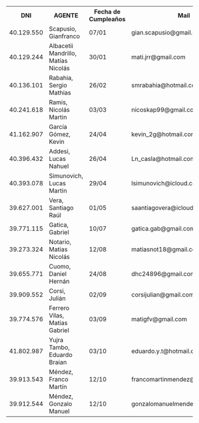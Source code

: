 <table width="800">
            <tr>
              <th>DNI</th>  
              <th>AGENTE</th>
              <th>Fecha de Cumpleaños</th>
              <th>Mail</th>
              <th>SOBRENOMBRE(S) RECONOCIDOS</th>
              <th>Alias</th>
              <th>TodoPago</th>
              <th>CBU</th>
            </tr>
            <tr>
                <td>40.129.550</td><!--DNI-->
                <td>Scapusio, Gianfranco</td><!--Agente-->
                <td>07/01</td><!--fecha-->
                <td>gian.scapusio@gmail.com</td><!--mail-->
                <td>Cachu</td><!--sobreNombre-->
                <td>-</td><!--alias-->
                <td>-</td><!--todopago-->
                <td>-</td><!--CBU-->
            </tr>
            <tr>
                <td>40.129.244</td><!--DNI-->
                <td>Albacetii Mandrillo, Matías Nicolás</td><!--Agente-->
                <td>30/01</td><!--fecha-->
                <td>mati.jrr@gmail.com</td><!--mail-->
                <td>-</td><!--sobreNombre-->
                <td>matias.albacetti</td><!--alias-->
                <td>mati.jrr@gmail.com</td><!--todopago-->
                <td>-</td><!--CBU-->
            </tr>
            <tr>
                <td>40.136.101</td><!--DNI-->
                <td>Rabahia, Sergio Mathias</td><!--Agente-->
                <td>26/02</td><!--fecha-->
                <td>smrabahia@hotmail.com</td><!--mail-->
                <td>-</td><!--sobreNombre-->
                <td>srabahia</td><!--alias-->
                <td>smrabahia@hotmail.com</td><!--todopago-->
                <td>0290014810000036328243</td><!--CBU-->
            </tr>
            <tr>
                <td>40.241.618</td><!--DNI-->
                <td>Ramis, Nicolás Martin</td><!--Agente-->
                <td>03/03</td><!--fecha-->
                <td>nicoskap99@gmail.com</td><!--mail-->
                <td>Gordo, Jubilado</td><!--sobreNombre-->
                <td>Nicolas.Martin.Ramis</td><!--alias-->
                <td>-</td><!--todopago-->
                <td>0070023830004030458142</td><!--CBU-->
            </tr>
            <tr>
                <td>41.162.907</td><!--DNI-->
                <td>García Gómez, Kevin</td><!--Agente-->
                <td>24/04</td><!--fecha-->
                <td>kevin_2g@hotmail.com</td><!--mail-->
                <td>-</td><!--sobreNombre-->
                <td>FOCO.RUIDO.JADE</td><!--alias-->
                <td>-</td><!--todopago-->
                <td>0070020730004039818727</td><!--CBU-->
            </tr>
            <tr>
                <td>40.396.432</td><!--DNI-->
                <td>Addesi, Lucas Nahuel</td><!--Agente-->
                <td>26/04</td><!--fecha-->
                <td>Ln_casla@hotmail.com</td><!--mail-->
                <td>-</td><!--sobreNombre-->
                <td>-</td><!--alias-->
                <td>Ln_casla@hotmail.com</td><!--todopago-->
                <td>-</td><!--CBU-->
            </tr>
            <tr>
                <td>40.393.078</td><!--DNI-->
                <td>Simunovich, Lucas Martin</td><!--Agente-->
                <td>29/04</td><!--fecha-->
                <td>lsimunovich@icloud.com</td><!--mail-->
                <td>Colo, Judio</td><!--sobreNombre-->
                <td>lucas-galicia01</td><!--alias-->
                <td>-</td><!--todopago-->
                <td>0070024530004016556523</td><!--CBU-->
            </tr>
            <tr>
                <td>39.627.001</td><!--DNI-->
                <td>Vera, Santiago Raúl</td><!--Agente-->
                <td>01/05</td><!--fecha-->
                <td>saantiagovera@icloud.com</td><!--mail-->
                <td>-</td><!--sobreNombre-->
                <td>sanchovera</td><!--alias-->
                <td>sanchovera@hotmail.com</td><!--todopago-->
                <td>0070999030004091246834</td><!--CBU-->
            </tr>
            <tr>
                <td>39.771.115</td><!--DNI-->
                <td>Gatica, Gabriel</td><!--Agente-->
                <td>10/07</td><!--fecha-->
                <td>gatica.gab@gmail.com</td><!--mail-->
                <td>Policia, Gabot, Gabinete</td><!--sobreNombre-->
                <td>GabrielGatica</td><!--alias-->
                <td>gatica.gab@gmail.com</td><!--todopago-->
                <td>-</td><!--CBU-->
            </tr>
            <tr>
                <td>39.273.324</td><!--DNI-->
                <td>Notario, Matias Nicolás</td><!--Agente-->
                <td>12/08</td><!--fecha-->
                <td>matiasnot18@gmail.com</td><!--mail-->
                <td>Noti, Tego</td><!--sobreNombre-->
                <td>Matias-Notario</td><!--alias-->
                <td>-</td><!--todopago-->
                <td>0070999030004124731120</td><!--CBU-->
            </tr>
            <tr>
                <td>39.655.771</td><!--DNI-->
                <td>Cuomo, Daniel Hernán</td><!--Agente-->
                <td>24/08</td><!--fecha-->
                <td>dhc24896@gmail.com</td><!--mail-->
                <td>Bisonte</td><!--sobreNombre-->
                <td>GARNJA.MIGA.MORSA</td><!--alias-->
                <td>danycuomo96@gmail.com</td><!--todopago-->
                <td>-</td><!--CBU-->
            </tr>
            <tr>
                <td>39.909.552</td><!--DNI-->
                <td>Corsi, Julián</td><!--Agente-->
                <td>02/09</td><!--fecha-->
                <td>corsijulian@gmail.com</td><!--mail-->
                <td>-</td><!--sobreNombre-->
                <td>MILA.COM.PURE</td><!--alias-->
                <td>-</td><!--todopago-->
                <td>1500303800030360760232</td><!--CBU-->
            </tr>
            <tr>
                <td>39.774.576</td><!--DNI-->
                <td>Ferrero Vilas, Matias Gabriel</td><!--Agente-->
                <td>03/09</td><!--fecha-->
                <td>matigfv@gmail.com</td><!--mail-->
                <td>Ferrer</td><!--sobreNombre-->
                <td>MFERREROVILAS</td><!--alias-->
                <td>-</td><!--todopago-->
                <td>0720168088000040305668</td><!--CBU-->
            </tr>
            <tr>
                <td>41.802.987</td><!--DNI-->
                <td>Yujra Tambo, Eduardo Braian</td><!--Agente-->
                <td>03/10</td><!--fecha-->
                <td>eduardo.y.t@hotmail.com</td><!--mail-->
                <td>-</td><!--sobreNombre-->
                <td>REFRAN.CUNA.ISLA</td><!--alias-->
                <td>-</td><!--todopago-->
                <td>0720087888000044912668</td><!--CBU-->
            </tr>
            <tr>
                <td>39.913.543</td><!--DNI-->
                <td>Méndez, Franco Martín</td><!--Agente-->
                <td>12/10</td><!--fecha-->
                <td>francomartinmendez@hotmail.com</td><!--mail-->
                <td>-</td><!--sobreNombre-->
                <td>LLAVE.CEREZA.PILA</td><!--alias-->
                <td>-</td><!--todopago-->
                <td>0720087888000044912668</td><!--CBU-->
            </tr>
            <tr>
                <td>39.912.544</td><!--DNI-->
                <td>Méndez, Gonzalo Manuel</td><!--Agente-->
                <td>12/10</td><!--fecha-->
                <td>gonzalomanuelmendez@hotmail.com</td><!--mail-->
                <td>-</td><!--sobreNombre-->
                <td>PUENTE.SEPIA.PULSO</td><!--alias-->
                <td>-</td><!--todopago-->
                <td>-</td><!--CBU-->
            </tr>
            </table>
